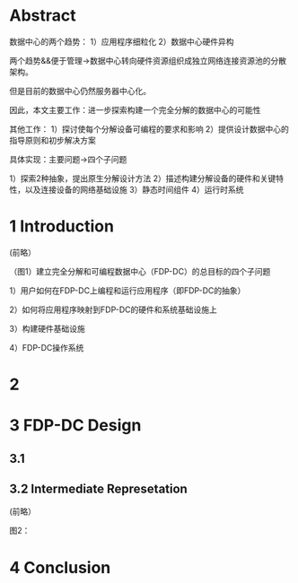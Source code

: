 # Abstract

数据中心的两个趋势：
1）应用程序细粒化
2）数据中心硬件异构

两个趋势&&便于管理->数据中心转向硬件资源组织成独立网络连接资源池的分散架构。

但是目前的数据中心仍然服务器中心化。

因此，本文主要工作：进一步探索构建一个完全分解的数据中心的可能性

其他工作：
1）探讨使每个分解设备可编程的要求和影响
2）提供设计数据中心的指导原则和初步解决方案

具体实现：主要问题->四个子问题

1）探索2种抽象，提出原生分解设计方法
2）描述构建分解设备的硬件和关键特性，以及连接设备的网络基础设施
3）静态时间组件
4）运行时系统

# 1 Introduction

(前略）

（图1）建立完全分解和可编程数据中心（FDP-DC）的总目标的四个子问题

1）用户如何在FDP-DC上编程和运行应用程序（即FDP-DC的抽象）

2）如何将应用程序映射到FDP-DC的硬件和系统基础设施上

3）构建硬件基础设施

4）FDP-DC操作系统


# 2 


# 3 FDP-DC Design

## 3.1 

## 3.2 Intermediate Represetation

(前略）

图2：





# 4 Conclusion





